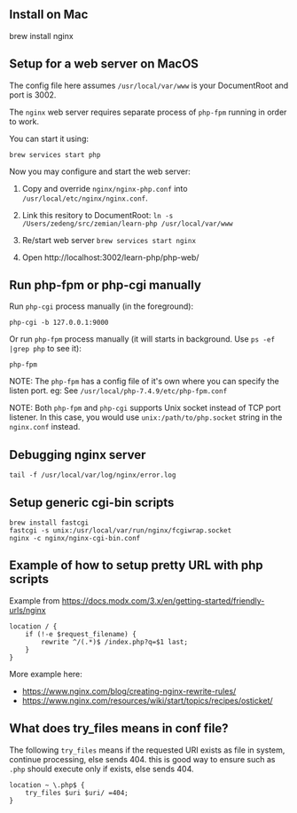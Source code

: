 ## Install on Mac

  brew install nginx

## Setup for a web server on MacOS

The config file here assumes `/usr/local/var/www` is your DocumentRoot and port is 3002.

The `nginx` web server requires separate process of `php-fpm` running in order to work.

You can start it using:
    
    brew services start php

Now you may configure and start the web server:

1. Copy and override `nginx/nginx-php.conf` into `/usr/local/etc/nginx/nginx.conf`.

2. Link this resitory to DocumentRoot: `ln -s /Users/zedeng/src/zemian/learn-php /usr/local/var/www`

3. Re/start web server `brew services start nginx`

4. Open http://localhost:3002/learn-php/php-web/

## Run php-fpm or php-cgi manually

Run `php-cgi` process manually (in the foreground):
    
    php-cgi -b 127.0.0.1:9000

Or run `php-fpm` process manually (it will starts in background. Use `ps -ef |grep php` to see it):

    php-fpm

NOTE: The `php-fpm` has a config file of it's own where you can specify the listen port. eg: See `/usr/local/php-7.4.9/etc/php-fpm.conf`

NOTE: Both `php-fpm` and `php-cgi` supports Unix socket instead of TCP port listener. In this
case, you would use `unix:/path/to/php.socket` string in the `nginx.conf` instead.

## Debugging nginx server

    tail -f /usr/local/var/log/nginx/error.log

## Setup generic cgi-bin scripts

    brew install fastcgi
    fastcgi -s unix:/usr/local/var/run/nginx/fcgiwrap.socket   
    nginx -c nginx/nginx-cgi-bin.conf

## Example of how to setup pretty URL with php scripts

Example from https://docs.modx.com/3.x/en/getting-started/friendly-urls/nginx
```
location / {
    if (!-e $request_filename) {
        rewrite ^/(.*)$ /index.php?q=$1 last;
    }
}
```

More example here:

- https://www.nginx.com/blog/creating-nginx-rewrite-rules/
- https://www.nginx.com/resources/wiki/start/topics/recipes/osticket/

## What does try_files means in conf file?

The following `try_files` means if the requested URI exists as file in system, continue processing, else sends 404.
this is good way to ensure such as `.php` should execute only if exists, else sends 404.

```
location ~ \.php$ {
    try_files $uri $uri/ =404;
}
```
